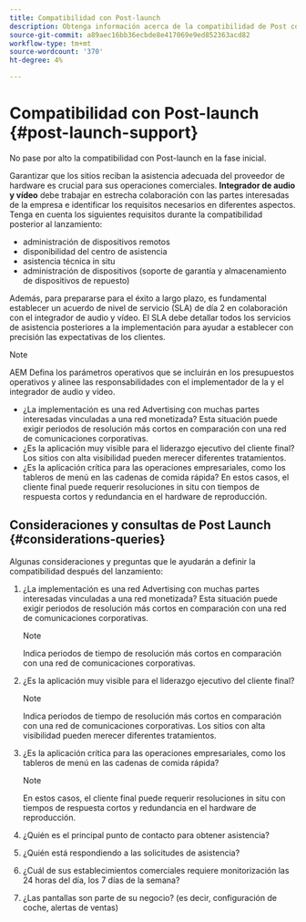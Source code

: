 ```yaml
---
title: Compatibilidad con Post-launch
description: Obtenga información acerca de la compatibilidad de Post con AEM Screens en la Guía de prácticas recomendadas.
source-git-commit: a89aec16bb36ecbde8e417069e9ed852363acd82
workflow-type: tm+mt
source-wordcount: '370'
ht-degree: 4%

---
```



# Compatibilidad con Post-launch {#post-launch-support}

No pase por alto la compatibilidad con Post-launch en la fase inicial.

Garantizar que los sitios reciban la asistencia adecuada del proveedor de hardware es crucial para sus operaciones comerciales. **Integrador de audio y vídeo** debe trabajar en estrecha colaboración con las partes interesadas de la empresa e identificar los requisitos necesarios en diferentes aspectos.
Tenga en cuenta los siguientes requisitos durante la compatibilidad posterior al lanzamiento:

* administración de dispositivos remotos
* disponibilidad del centro de asistencia
* asistencia técnica in situ
* administración de dispositivos (soporte de garantía y almacenamiento de dispositivos de repuesto)

Además, para prepararse para el éxito a largo plazo, es fundamental establecer un acuerdo de nivel de servicio (SLA) de día 2 en colaboración con el integrador de audio y vídeo. El SLA debe detallar todos los servicios de asistencia posteriores a la implementación para ayudar a establecer con precisión las expectativas de los clientes.

>[!NOTE]
>
>AEM Defina los parámetros operativos que se incluirán en los presupuestos operativos y alinee las responsabilidades con el implementador de la y el integrador de audio y vídeo.
>
>* ¿La implementación es una red Advertising con muchas partes interesadas vinculadas a una red monetizada? Esta situación puede exigir periodos de resolución más cortos en comparación con una red de comunicaciones corporativas.
>* ¿Es la aplicación muy visible para el liderazgo ejecutivo del cliente final? Los sitios con alta visibilidad pueden merecer diferentes tratamientos.
>* ¿Es la aplicación crítica para las operaciones empresariales, como los tableros de menú en las cadenas de comida rápida? En estos casos, el cliente final puede requerir resoluciones in situ con tiempos de respuesta cortos y redundancia en el hardware de reproducción.

## Consideraciones y consultas de Post Launch {#considerations-queries}

Algunas consideraciones y preguntas que le ayudarán a definir la compatibilidad después del lanzamiento:

1. ¿La implementación es una red Advertising con muchas partes interesadas vinculadas a una red monetizada? Esta situación puede exigir periodos de resolución más cortos en comparación con una red de comunicaciones corporativas.
 
   >[!NOTE]
   >
   >Indica periodos de tiempo de resolución más cortos en comparación con una red de comunicaciones corporativas.

1. ¿Es la aplicación muy visible para el liderazgo ejecutivo del cliente final?

   >[!NOTE]
   >
   >Indica periodos de tiempo de resolución más cortos en comparación con una red de comunicaciones corporativas. Los sitios con alta visibilidad pueden merecer diferentes tratamientos.

1. ¿Es la aplicación crítica para las operaciones empresariales, como los tableros de menú en las cadenas de comida rápida?

   >[!NOTE]
   >
   >En estos casos, el cliente final puede requerir resoluciones in situ con tiempos de respuesta cortos y redundancia en el hardware de reproducción.

1. ¿Quién es el principal punto de contacto para obtener asistencia?

1. ¿Quién está respondiendo a las solicitudes de asistencia?

1. ¿Cuál de sus establecimientos comerciales requiere monitorización las 24 horas del día, los 7 días de la semana?

1. ¿Las pantallas son parte de su negocio? (es decir, configuración de coche, alertas de ventas)
